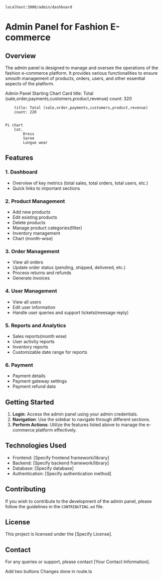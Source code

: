 `localhost:3000/admin/dashboard`


# Admin Panel for Fashion E-commerce

## Overview
The admin panel is designed to manage and oversee the operations of the fashion e-commerce platform. It provides various functionalities to ensure smooth management of products, orders, users, and other essential aspects of the platform.

Admin Panel Starting
	Chart
    Card
		title: Total (sale,order,payments,customers,product,revenue)
		count: 320
		
		title: Total (sale,order,payments,customers,product,revenue)
		count: 220


    Pi chart
        Cat.
            Dress
            Saree
            Longue wear


## Features

### 1. Dashboard
- Overview of key metrics (total sales, total orders, total users, etc.)
- Quick links to important sections

### 2. Product Management
- Add new products
- Edit existing products
- Delete products
- Manage product categories(filter)
- Inventory management
- Chart (month-wise)

### 3. Order Management
- View all orders
- Update order status (pending, shipped, delivered, etc.)
- Process returns and refunds
- Generate invoices

### 4. User Management
- View all users
- Edit user information
- Handle user queries and support tickets(meesage reply)

### 5. Reports and Analytics
- Sales reports(month wise)
- User activity reports
- Inventory reports
- Customizable date range for reports

### 6. Payment
- Payment details
- Payment gateway settings
- Payment refund data

## Getting Started
1. **Login**: Access the admin panel using your admin credentials.
2. **Navigation**: Use the sidebar to navigate through different sections.
3. **Perform Actions**: Utilize the features listed above to manage the e-commerce platform effectively.

## Technologies Used
- Frontend: [Specify frontend framework/library]
- Backend: [Specify backend framework/library]
- Database: [Specify database]
- Authentication: [Specify authentication method]

## Contributing
If you wish to contribute to the development of the admin panel, please follow the guidelines in the `CONTRIBUTING.md` file.

## License
This project is licensed under the [Specify License].

## Contact
For any queries or support, please contact [Your Contact Information].


Add two buttons
Changes done in route.ts

